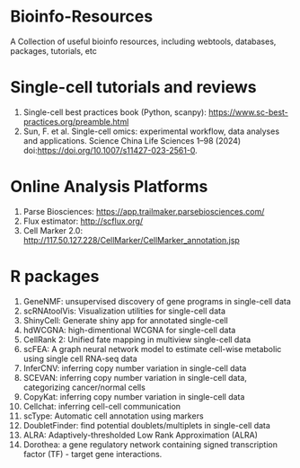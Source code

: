 # Bioinfo-Resources
A Collection of useful bioinfo resources, including webtools, databases, packages, tutorials, etc

# Single-cell tutorials and reviews
1. Single-cell best practices book (Python, scanpy): https://www.sc-best-practices.org/preamble.html
2. Sun, F. et al. Single-cell omics: experimental workflow, data analyses and applications. Science China Life Sciences 1–98 (2024) doi:https://doi.org/10.1007/s11427-023-2561-0.

# Online Analysis Platforms
1. Parse Biosciences: https://app.trailmaker.parsebiosciences.com/
2. Flux estimator: http://scflux.org/
3. Cell Marker 2.0: http://117.50.127.228/CellMarker/CellMarker_annotation.jsp

# R packages
1. GeneNMF: unsupervised discovery of gene programs in single-cell data
2. scRNAtoolVis: Visualization utilities for single-cell data
3. ShinyCell: Generate shiny app for annotated single-cell
4. hdWCGNA: high-dimentional WCGNA for single-cell data
5. CellRank 2: Unified fate mapping in multiview single-cell data
6. scFEA: A graph neural network model to estimate cell-wise metabolic using single cell RNA-seq data
7. InferCNV: inferring copy number variation in single-cell data
8. SCEVAN: inferring copy number variation in single-cell data, categorizing cancer/normal cells
9. CopyKat: inferring copy number variation in single-cell data
10. Cellchat: inferring cell-cell communication
11. scType: Automatic cell annotation using markers
12. DoubletFinder: find potential doublets/multiplets in single-cell data
13. ALRA: Adaptively-thresholded Low Rank Approximation (ALRA)
14. Dorothea: a gene regulatory network containing signed transcription factor (TF) - target gene interactions.
